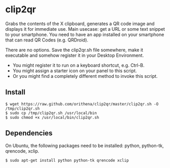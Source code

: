 clip2qr
=======

Grabs the contents of the X clipboard, generates a QR code image and displays it for 
immediate use. Main usecase: get a URL or some text snippet to your smartphone.
You need to have an app installed on your smartphone that can read QR Codes (e.g. QRDroid).

There are no options. Save the clip2qr.sh file somewhere, make it executable and somehow 
register it in your Desktop Environment.
 * You might register it to run on a keyboard shortcut, e.g. Ctrl-B.
 * You might assign a starter icon on your panel to this script.
 * Or you might find a completely different method to invoke this script.

Install
-------

    $ wget https://raw.github.com/orithena/clip2qr/master/clip2qr.sh -O /tmp/clip2qr.sh
    $ sudo cp /tmp/clip2qr.sh /usr/local/bin
    $ sudo chmod +x /usr/local/bin/clip2qr.sh

Dependencies
------------

On Ubuntu, the following packages need to be installed: python, python-tk, qrencode, xclip.

    $ sudo apt-get install python python-tk qrencode xclip

